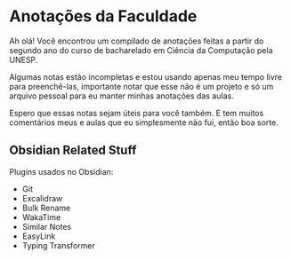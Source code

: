 # Anotações da Faculdade

Ah olá! Você encontrou um compilado de anotações feitas a partir do segundo ano do curso de bacharelado em Ciência da Computação pela UNESP.

Algumas notas estão incompletas e estou usando apenas meu tempo livre para preenchê-las, importante notar que esse não é um projeto e só um arquivo pessoal para eu manter minhas anotações das aulas.

Espero que essas notas sejam úteis para você também. E tem muitos comentários meus e aulas que eu simplesmente não fui, então boa sorte.

## Obsidian Related Stuff

Plugins usados no Obsidian:
- Git
- Excalidraw
- Bulk Rename
- WakaTime
- Similar Notes
- EasyLink
- Typing Transformer